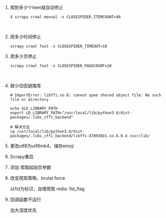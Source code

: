 1. 爬到多少个item就自动停止

   ```shell
   $ scrapy crawl manual -s CLOSESPIDER_ITEMCOUNT=90
   ```

   ​


2. 爬多少时间停止

   ```shell
   scrapy crawl fast -s CLOSESPIDER_TIMEOUT=10
   ```


3. 爬多少页停止

   ```shell
   scrapy crawl fast -s CLOSESPIDER_PAGECOUNT=10
   ```

   ​

4. 缺少动态链接库

    ```shell
    # ImportError: libffi.so.6: cannot open shared object file: No such file or directory 

    echo $LD_LIBRARY_PATH
    export LD_LIBRARY_PATH="/usr/local/lib/python3.6/dist-packages/.libs_cffi_backend"
    
    # 解决方法    
    cp /usr/local/lib/python3.6/dist-packages/.libs_cffi_backend/libffi-d78936b1.so.6.0.4 /usr/lib/

    ```





5. 更改utf8为utf8mb4，储存emoji

     

6. Scrapy重启 

7. 添加 爬取起始页参数

8. 改变爬取策略，brutal force


    以fid为标识，自增爬取
    redis: fid_flag

5. 回调函数不运行

  
    加大深度优先
    
